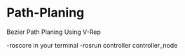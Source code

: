 # Path-Planing
Bezier Path Planing Using V-Rep

-roscore in your terminal
-rosrun controller controller_node
